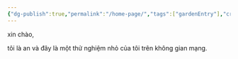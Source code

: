 ```yaml
---
{"dg-publish":true,"permalink":"/home-page/","tags":["gardenEntry"],"created":"2025-08-12T22:09:33.185+07:00","updated":"2025-08-13T17:52:33.557+07:00"}
---
```



xin chào, 

tôi là an và đây là một thử nghiệm nhỏ của tôi trên không gian mạng. 






